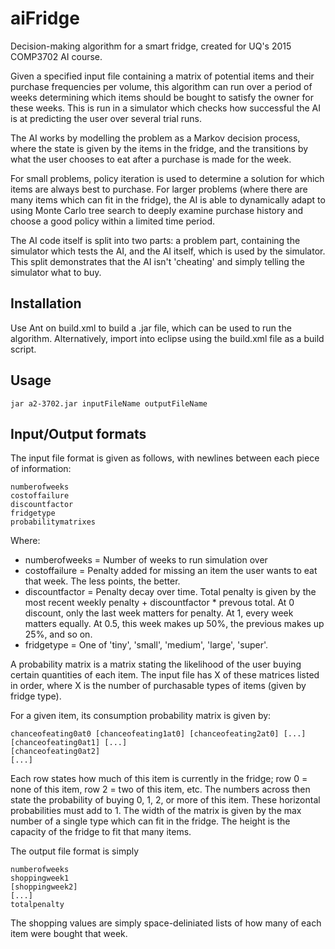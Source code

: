 aiFridge
========

Decision-making algorithm for a smart fridge, created for
UQ's 2015 COMP3702 AI course.

Given a specified input file containing a matrix of potential
items and their purchase frequencies per volume, this algorithm
can run over a period of weeks determining which items should be
bought to satisfy the owner for these weeks. This is run in a simulator
which checks how successful the AI is at predicting the user over
several trial runs.

The AI works by modelling the problem as a Markov decision process,
where the state is given by the items in the fridge, and the transitions
by what the user chooses to eat after a purchase is made for the week.

For small problems, policy iteration is used to determine a solution
for which items are always best to purchase. For larger problems (where
there are many items which can fit in the fridge), the AI is able to
dynamically adapt to using Monte Carlo tree search to deeply examine
purchase history and choose a good policy within a limited time period.


The AI code itself is split into two parts: a problem part, containing the
simulator which tests the AI, and the AI itself, which is used by the simulator.
This split demonstrates that the AI isn't 'cheating' and simply telling the simulator
what to buy.

Installation
------------

Use Ant on build.xml to build a .jar file, which can be used to run the algorithm.
Alternatively, import into eclipse using the build.xml file as a build script.

Usage
-----
```
jar a2-3702.jar inputFileName outputFileName
```

Input/Output formats
--------------------

The input file format is given as follows, with newlines between each piece of information:
```
numberofweeks
costoffailure
discountfactor
fridgetype
probabilitymatrixes
```
Where:
 - numberofweeks = Number of weeks to run simulation over
 - costoffailure = Penalty added for missing an item the user wants to eat that week. The less points, the better.
 - discountfactor = Penalty decay over time. Total penalty is given by the most recent weekly penalty + discountfactor * prevous total. At 0 discount, only the last week matters for penalty. At 1, every week matters equally. At 0.5, this week makes up 50%, the previous makes up 25%, and so on.
 - fridgetype = One of 'tiny', 'small', 'medium', 'large', 'super'.

A probability matrix is a matrix stating the likelihood of the user buying certain
quantities of each item. The input file has X of these matrices listed in order, where X 
is the number of purchasable types of items (given by fridge type).

For a given item, its consumption probability matrix is given by:
```
chanceofeating0at0 [chanceofeating1at0] [chanceofeating2at0] [...]
[chanceofeating0at1] [...]
[chanceofeating0at2]
[...]
```
Each row states how much of this item is currently in the fridge; row 0 = none of this item,
row 2 = two of this item, etc. The numbers across then state the probability of buying 0,
1, 2, or more of this item. These horizontal probabilities must add to 1.
The width of the matrix is given by the max number of a single type which can fit in the fridge.
The height is the capacity of the fridge to fit that many items.


The output file format is simply
```
numberofweeks
shoppingweek1
[shoppingweek2]
[...]
totalpenalty
```
The shopping values are simply space-deliniated lists of how many of each item were bought that
week.
